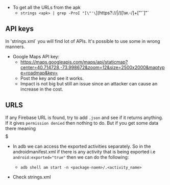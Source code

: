 * To get all the URLs from the apk
    -  `strings <apk> | grep -ProI "[\"'\`](https?://|/)[\w\.-/]+[\"'\`]"`

## API keys

In 'strings.xml` you will find lot of APIs. It's possible to use some in wrong manners.

* Google Maps API key:
    - https://maps.googleapis.com/maps/api/staticmap?center=40.714728,-73.998672&zoom=12&size=2500x2000&maptype=roadmap&key=
    - Post the key and see it works.
    - Impact is not big but still an issue since an attacker can cause an increase in the cost.

## URLS

If any Firebase URL is found, try to add `.json` and see if it returns anything. If it gives `permission denied` then nothing to do. But if you get some data there meaning $$$$$


* In adb we can access the exported activities separately. So in the androidmanifest.xml if there is any activity that is being exported i.e `android:exported="true"` then we can do the following:

    - `adb shell am start -n <package-naem>/.<activity_name>`

* Check strings.xml


